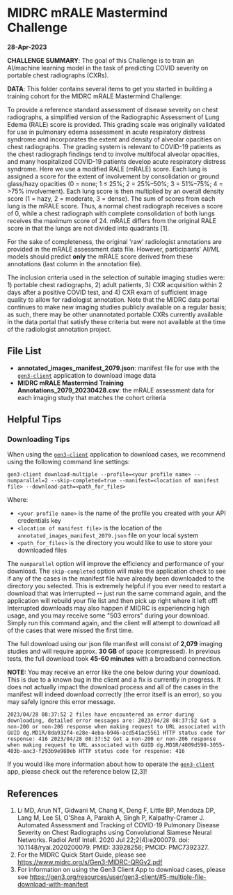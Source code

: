# MIDRC mRALE Mastermind Challenge
**28-Apr-2023**

**CHALLENGE SUMMARY**: The goal of this Challenge is to train an AI/machine learning model in the task of predicting COVID severity on portable chest radiographs (CXRs).

**DATA**: This folder contains several items to get you started in building a training cohort for the MIDRC mRALE Mastermind Challenge: 

To provide a reference standard assessment of disease severity on chest radiographs, a simplified version of the Radiographic Assessment of Lung Edema (RALE) score is provided. This grading scale was originally validated for use in pulmonary edema assessment in acute respiratory distress syndrome and incorporates the extent and density of alveolar opacities on chest radiographs. The grading system is relevant to COVID-19 patients as the chest radiograph findings tend to involve multifocal alveolar opacities, and many hospitalized COVID-19 patients develop acute respiratory distress syndrome. Here we use a modified RALE (mRALE) score. Each lung is assigned a score for the extent of involvement by consolidation or ground glass/hazy opacities (0 = none; 1 ≤ 25%; 2 = 25%–50%; 3 = 51%–75%; 4 = >75% involvement). Each lung score is then multiplied by an overall density score (1 = hazy, 2 = moderate, 3 = dense). The sum of scores from each lung is the mRALE score. Thus, a normal chest radiograph receives a score of 0, while a chest radiograph with complete consolidation of both lungs receives the maximum score of 24. mRALE differs from the original RALE score in that the lungs are not divided into quadrants [1].

For the sake of completeness, the original 'raw' radiologist annotations are provided in the mRALE assessment data file. However, participants' AI/ML models should predict **only** the mRALE score derived from these annotations (last column in the annotation file).

The inclusion criteria used in the selection of suitable imaging studies were: 1) portable chest radiographs, 2) adult patients, 3) CXR acquisition within 2 days after a positive COVID test, and 4) CXR exam of sufficient image quality to allow for radiologist annotation. Note that the MIDRC data portal continues to make new imaging studies publicly available on a regular basis; as such, there may be other unannotated portable CXRs currently available in the data portal that satisfy these criteria but were not available at the time of the radiologist annotation project.

## File List
* **annotated_images_manifest_2079.json**: manifest file for use with the [`gen3-client`](https://github.com/uc-cdis/cdis-data-client/releases/latest) application to download image data
* **MIDRC mRALE Mastermind Training Annotations_2079_20230428.csv**: the mRALE assessment data for each imaging study that matches the cohort criteria

## Helpful Tips

### Downloading Tips
When using the [`gen3-client`](https://github.com/uc-cdis/cdis-data-client/releases/latest) application to download cases, we recommend using the following command line settings:

`gen3-client download-multiple --profile=<your profile name> --numparallel=2 --skip-completed=true --manifest=<location of manifest file> --download-path=<path_for_files>`

Where:
* `<your profile name>` is the name of the profile you created with your API credentials key
* `<location of manifest file>` is the location of the `annotated_images_manifest_2079.json` file on your local system
* `<path_for_files>` is the directory you would like to use to store your downloaded files

The `numparallel` option will improve the efficiency and performance of your download. The `skip-completed` option will make the application check to see if any of the cases in the manifest file have already been downloaded to the directory you selected. This is extremely helpful if you ever need to restart a download that was interrupted -- just run the same command again, and the application will rebuild your file list and then pick up right where it left off! Interrupted downloads may also happen if MIDRC is experiencing high usage, and you may receive some "503 errors" during your download. Simply run this command again, and the client will attempt to download all of the cases that were missed the first time.

The full download using our json file manifest will consist of **2,079** imaging studies and will require approx. **30 GB** of space (compressed). In previous tests, the full download took **45-60 minutes** with a broadband connection.

**NOTE:** You may receive an error like the one below during your download. This is due to a known bug in the client and a fix is currently in progress. It does not actually impact the download process and all of the cases in the manifest will indeed download correctly (the error itself is an error), so you may safely ignore this error message.

`2023/04/28 08:37:52 2 files have encountered an error during downloading, detailed error messages are:
2023/04/28 08:37:52 Got a non-200 or non-206 response when making request to URL associated with GUID dg.MD1R/8da932f4-e28e-4eba-b946-acd541ac5561
 HTTP status code for response: 416
2023/04/28 08:37:52 Got a non-200 or non-206 response when making request to URL associated with GUID dg.MD1R/4009d590-3055-403b-aac3-f293b9e980eb
 HTTP status code for response: 416`

If you would like more information about how to operate the [`gen3-client`](https://github.com/uc-cdis/cdis-data-client/releases/latest) app, please check out the reference below [2,3]!


## References
1.  Li MD, Arun NT, Gidwani M, Chang K, Deng F, Little BP, Mendoza DP, Lang M, Lee SI, O'Shea A, Parakh A, Singh P, Kalpathy-Cramer J. Automated Assessment and Tracking of COVID-19 Pulmonary Disease Severity on Chest Radiographs using Convolutional Siamese Neural Networks. Radiol Artif Intell. 2020 Jul 22;2(4):e200079. doi: 10.1148/ryai.2020200079. PMID: 33928256; PMCID: PMC7392327.
2.  For the MIDRC Quick Start Guide, please see https://www.midrc.org/s/Gen3-MIDRC-QRGv2.pdf
3.  For information on using the Gen3 Client App to download cases, please see https://gen3.org/resources/user/gen3-client/#5-multiple-file-download-with-manifest
